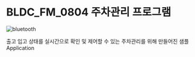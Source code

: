 # BLDC_FM_0804 주차관리 프로그램
![bluetooth](https://github.com/user-attachments/assets/7d2487d8-fdf4-4092-b276-60361064a6d7)

출고 입고 상태를 실시간으로 확인 및 제어할 수 있는 주차관리를 위해 만들어진 샘플 Application
